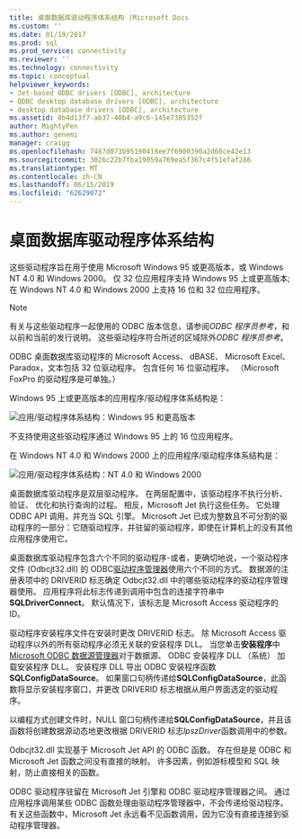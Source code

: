 ```yaml
---
title: 桌面数据库驱动程序体系结构 |Microsoft Docs
ms.custom: ''
ms.date: 01/19/2017
ms.prod: sql
ms.prod_service: connectivity
ms.reviewer: ''
ms.technology: connectivity
ms.topic: conceptual
helpviewer_keywords:
- Jet-based ODBC drivers [ODBC], architecture
- ODBC desktop database drivers [ODBC], architecture
- desktop database drivers [ODBC], architecture
ms.assetid: 8b4d13f7-ab37-40b4-a9c6-145e7385352f
author: MightyPen
ms.author: genemi
manager: craigg
ms.openlocfilehash: 7487d073b95190418ee7f6900390a2d60ce42e13
ms.sourcegitcommit: 3026c22b7fba19059a769ea5f367c4f51efaf286
ms.translationtype: MT
ms.contentlocale: zh-CN
ms.lasthandoff: 06/15/2019
ms.locfileid: "62629072"
---
```

# <a name="desktop-database-drivers-architecture"></a>桌面数据库驱动程序体系结构
这些驱动程序旨在用于使用 Microsoft Windows 95 或更高版本，或 Windows NT 4.0 和 Windows 2000。 仅 32 位应用程序支持 Windows 95 上或更高版本;在 Windows NT 4.0 和 Windows 2000 上支持 16 位和 32 位应用程序。  
  
> [!NOTE]  
>  有关与这些驱动程序一起使用的 ODBC 版本信息，请参阅*ODBC 程序员参考*，和以前和当前的发行说明。 这些驱动程序符合所述的区域除外*ODBC 程序员参考*。  
  
 ODBC 桌面数据库驱动程序的 Microsoft Access、 dBASE、 Microsoft Excel、 Paradox，文本包括 32 位驱动程序。 包含任何 16 位驱动程序。 （Microsoft FoxPro 的驱动程序是可单独。）  
  
 Windows 95 上或更高版本的应用程序/驱动程序体系结构是：  
  
 ![应用&#47;驱动程序体系结构：Windows 95 和更高版本](../../odbc/microsoft/media/odbcjetarch1.gif "ODBCJetArch1")  
  
 不支持使用这些驱动程序通过 Windows 95 上的 16 位应用程序。  
  
 在 Windows NT 4.0 和 Windows 2000 上的应用程序/驱动程序体系结构是：  
  
 ![应用&#47;驱动程序体系结构：NT 4.0 和 Windows 2000](../../odbc/microsoft/media/odbcjetarch2.gif "ODBCJetArch2")  
  
 桌面数据库驱动程序是双层驱动程序。 在两层配置中，该驱动程序不执行分析、 验证、 优化和执行查询的过程。 相反，Microsoft Jet 执行这些任务。 它处理 ODBC API 调用，并充当 SQL 引擎。 Microsoft Jet 已成为整数且不可分割的驱动程序的一部分：它随驱动程序，并驻留的驱动程序，即使在计算机上的没有其他应用程序使用它。  
  
 桌面数据库驱动程序包含六个不同的驱动程序-或者，更确切地说，一个驱动程序文件 (Odbcjt32.dll) 的 ODBC[驱动程序管理器](../../odbc/reference/the-driver-manager.md)使用六个不同的方式。 数据源的注册表项中的 DRIVERID 标志确定 Odbcjt32.dll 中的哪些驱动程序的驱动程序管理器使用。 应用程序将此标志传递到调用中包含的连接字符串中**SQLDriverConnect**。 默认情况下，该标志是 Microsoft Access 驱动程序的 ID。  
  
 驱动程序安装程序文件在安装时更改 DRIVERID 标志。 除 Microsoft Access 驱动程序以外的所有驱动程序必须无关联的安装程序 DLL。 当您单击**安装程序**中[Microsoft ODBC 数据源管理器](../../odbc/admin/odbc-data-source-administrator.md)对于数据源、 ODBC 安装程序 DLL （系统） 加载安装程序 DLL。 安装程序 DLL 导出 ODBC 安装程序函数**SQLConfigDataSource**。 如果窗口句柄传递给**SQLConfigDataSource**，此函数将显示安装程序窗口，并更改 DRIVERID 标志根据从用户界面选定的驱动程序。  
  
 以编程方式创建文件时，NULL 窗口句柄传递给**SQLConfigDataSource**，并且该函数将创建数据源动态地更改根据 DRIVERID 标志*lpszDriver*函数调用中的参数。  
  
 Odbcjt32.dll 实现基于 Microsoft Jet API 的 ODBC 函数。 存在但是是 ODBC 和 Microsoft Jet 函数之间没有直接的映射。 许多因素，例如游标模型和 SQL 映射，防止直接相关的函数。  
  
 ODBC 驱动程序驻留在 Microsoft Jet 引擎和 ODBC 驱动程序管理器之间。 通过应用程序调用某些 ODBC 函数处理由驱动程序管理器中，不会传递给驱动程序。 有关这些函数中，Microsoft Jet 永远看不见函数调用，因为它没有直接连接到驱动程序管理器。

